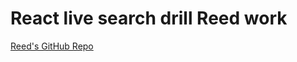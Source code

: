 # React live search drill Reed work

[Reed's GitHub Repo](https://github.com/rbertolette/tf-rb-react-live-search-drill.git)
